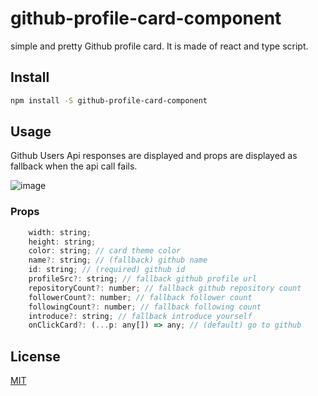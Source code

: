 # github-profile-card-component

simple and pretty Github profile card. It is made of react and type script.

## Install

```bash
npm install -S github-profile-card-component
```

## Usage

Github Users Api responses are displayed and props are displayed as fallback when the api call fails.

![image](https://user-images.githubusercontent.com/29771088/91936270-7f65aa80-ed2a-11ea-8f12-a33a066b0359.png)

### Props

```js
	width: string;
	height: string;
	color: string; // card theme color
	name?: string; // (fallback) github name
	id: string; // (required) github id
	profileSrc?: string; // fallback github profile url
	repositoryCount?: number; // fallback github repository count
	followerCount?: number; // fallback follower count
	followingCount?: number; // fallback following count
	introduce?: string; // fallback introduce yourself
	onClickCard?: (...p: any[]) => any; // (default) go to github
```

## License

[MIT](http://vjpr.mit-license.org)
